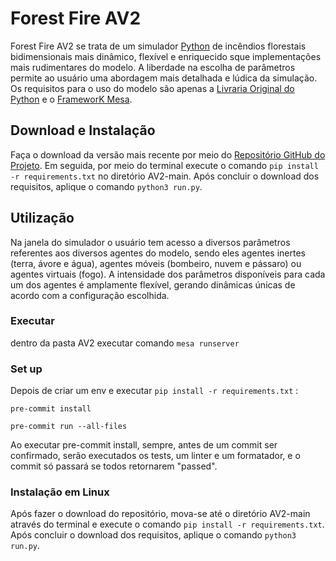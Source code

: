 # Forest Fire AV2

Forest Fire AV2 se trata de um simulador [Python](https://www.python.org/) de incêndios florestais bidimensionais mais dinâmico, flexível e enriquecido sque implementações mais rudimentares do modelo. A liberdade na escolha de parâmetros permite ao usuário uma abordagem mais detalhada e lúdica da simulação. Os requisitos para o uso do modelo são apenas a [Livraria Original do Python](https://docs.python.org/3/library/) e o [FrameworK Mesa](https://mesa.readthedocs.io/stable/).

## Download e Instalação

Faça o download da versão mais recente por meio do [Repositório GitHub do Projeto](https://github.com/viniciusgma/AV2.git). Em seguida, por meio do terminal execute o comando `pip install -r requirements.txt` no diretório AV2-main. Após concluir o download dos requisitos, aplique o comando `python3 run.py`. 

## Utilização

Na janela do simulador o usuário tem acesso a diversos parâmetros referentes aos diversos agentes do modelo, sendo eles agentes inertes (terra, ávore e água), agentes móveis (bombeiro, nuvem e pássaro) ou agentes virtuais (fogo). A intensidade dos parâmetros disponíveis para cada um dos agentes é amplamente flexível, gerando dinâmicas únicas de acordo com a configuração escolhida.

### Executar

dentro da pasta AV2 executar comando `mesa runserver`
### Set up

Depois de criar um env e executar `pip install -r requirements.txt` :

`pre-commit install`

`pre-commit run --all-files`

Ao executar pre-commit install, sempre, antes de um commit ser confirmado, serão executados os tests, um linter e um formatador, e o commit só passará se todos retornarem "passed".

### Instalação em Linux

Após fazer o download do repositório, mova-se até o diretório AV2-main através do terminal e execute o comando `pip install -r requirements.txt`. Após concluir o download dos requisitos, aplique o comando `python3 run.py`.
